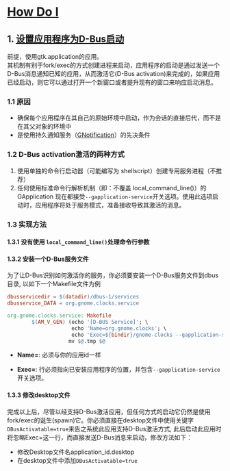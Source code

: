 # [How Do I](https://wiki.gnome.org/HowDoI)

## 1. [设置应用程序为D-Bus启动](https://wiki.gnome.org/HowDoI/DBusApplicationLaunching)

前提，使用gtk.application的应用。  
其机制有别于fork/exec的方式创建进程来启动，应用程序的启动是通过发送一个D-Bus消息通知已知的应用，从而激活它(D-Bus activation)来完成的，如果应用已经启动，则它可以通过打开一个新窗口或者提升现有的窗口来响应启动消息。

### 1.1 原因

- 确保每个应用程序在其自己的原始环境中启动，作为会话的直接后代，而不是在其父对象的环境中
- 是使用持久通知服务（[GNotification](https://wiki.gnome.org/HowDoI/GNotification)）的先决条件

### 1.2 D-Bus activation激活的两种方式

1. 使用单独的命令行启动器（可能编写为 shellscript）创建专用服务进程（不推荐）
1. 任何使用标准命令行解析机制（即：不覆盖 local_command_line()）的 GApplication 现在都接受`--gapplication-service`开关选项。使用此选项启动时，应用程序将处于服务模式，准备接收导致其激活的消息。

### 1.3 实现方法  

#### 1.3.1 没有使用 `local_command_line()`处理命令行参数  

#### 1.3.2 安装一个D-Bus服务文件  

为了让D-Bus识别如何激活你的服务，你必须要安装一个D-Bus服务文件到dbus目录, 以如下一个Makefile文件为例

```Makefile
dbusservicedir = $(datadir)/dbus-1/services
dbusservice_DATA = org.gnome.clocks.service

org.gnome.clocks.service: Makefile
        $(AM_V_GEN) (echo '[D-BUS Service]'; \
                     echo 'Name=org.gnome.clocks'; \
                     echo 'Exec=${bindir}/gnome-clocks --gapplication-service') > $@.tmp && \
                    mv $@.tmp $@
```

- **Name=**: 必须与你的应用id一样

- **Exec=**: 行必须指向已安装应用程序的位置，并包含`--gapplication-service`开关选项。

#### 1.3.3 修改desktop文件  

完成以上后，尽管以经支持D-Bus激活应用，但任何方式的启动它仍然是使用fork/exec的诞生(spawn)它。你必须直接在desktop文件中使用关键字`DBusActivatable=true`来告之系统此应用支持D-Bus激活方式, 此后启动此应用时将忽略Exec=这一行，而直接发送D-Bus消息来启动，修改方法如下：

- 修改Desktop文件名application_id.desktop
- 在desktop文件中添加`DBusActivatable=true`
  
